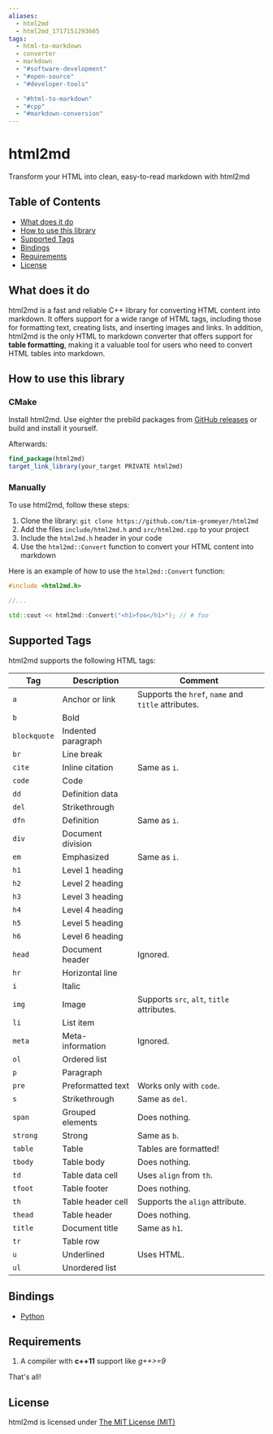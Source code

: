 ```yaml
---
aliases:
  - html2md
  - html2md_1717151293665
tags:
  - html-to-markdown
  - converter
  - markdown
  - "#software-development"
  - "#open-source"
  - "#developer-tools"

  - "#html-to-markdown"
  - "#cpp"
  - "#markdown-conversion"
---
```

# html2md

Transform your HTML into clean, easy-to-read markdown with html2md

## Table of Contents

- [What does it do](#what-does-it-do)
- [How to use this library](#how-to-use-this-library)
- [Supported Tags](#supported-tags)
- [Bindings](#bindings)
- [Requirements](#requirements)
- [License](#license)


## What does it do

html2md is a fast and reliable C++ library for converting HTML content into markdown. It offers support for a wide range of HTML tags, including those for formatting text, creating lists, and inserting images and links. In addition, html2md is the only HTML to markdown converter that offers support for **table formatting**, making it a valuable tool for users who need to convert HTML tables into markdown.


## How to use this library

### CMake

Install html2md. Use eighter the prebild packages from [GitHub releases](https://github.com/tim-gromeyer/html2md/releases) or build and install it yourself.

Afterwards:

```cmake
find_package(html2md)
target_link_library(your_target PRIVATE html2md)
```

### Manually

To use html2md, follow these steps:

1. Clone the library: `git clone https://github.com/tim-gromeyer/html2md`
2. Add the files `include/html2md.h` and `src/html2md.cpp` to your project
3. Include the `html2md.h` header in your code
4. Use the `html2md::Convert` function to convert your HTML content into markdown

Here is an example of how to use the `html2md::Convert` function:

```cpp
#include <html2md.h>

//...

std::cout << html2md::Convert("<h1>foo</h1>"); // # foo
```

## Supported Tags

html2md supports the following HTML tags:

| Tag          | Description        | Comment                                             |
|--------------|--------------------|-----------------------------------------------------|
| `a`          | Anchor or link     | Supports the `href`, `name` and `title` attributes. |
| `b`          | Bold               |                                                     |
| `blockquote` | Indented paragraph |                                                     |
| `br`         | Line break         |                                                     |
| `cite`       | Inline citation    | Same as `i`.                                        |
| `code`       | Code               |                                                     |
| `dd`         | Definition data    |                                                     |
| `del`        | Strikethrough      |                                                     |
| `dfn`        | Definition         | Same as `i`.                                        |
| `div`        | Document division  |                                                     |
| `em`         | Emphasized         | Same as `i`.                                        |
| `h1`         | Level 1 heading    |                                                     |
| `h2`         | Level 2 heading    |                                                     |
| `h3`         | Level 3 heading    |                                                     |
| `h4`         | Level 4 heading    |                                                     |
| `h5`         | Level 5 heading    |                                                     |
| `h6`         | Level 6 heading    |                                                     |
| `head`       | Document header    | Ignored.                                            |
| `hr`         | Horizontal line    |                                                     |
| `i`          | Italic             |                                                     |
| `img`        | Image              | Supports `src`, `alt`, `title` attributes.          |
| `li`         | List item          |                                                     |
| `meta`       | Meta-information   | Ignored.                                            |
| `ol`         | Ordered list       |                                                     |
| `p`          | Paragraph          |                                                     |
| `pre`        | Preformatted text  | Works only with `code`.                             |
| `s`          | Strikethrough      | Same as `del`.                                      |
| `span`       | Grouped elements   | Does nothing.                                       |
| `strong`     | Strong             | Same as `b`.                                        |
| `table`      | Table              | Tables are formatted!                               |
| `tbody`      | Table body         | Does nothing.                                       |
| `td`         | Table data cell    | Uses `align` from `th`.                             |
| `tfoot`      | Table footer       | Does nothing.                                       |
| `th`         | Table header cell  | Supports the `align` attribute.                     |
| `thead`      | Table header       | Does nothing.                                       |
| `title`      | Document title     | Same as `h1`.                                       |
| `tr`         | Table row          |                                                     |
| `u`          | Underlined         | Uses HTML.                                          |
| `ul`         | Unordered list     |                                                     |

## Bindings

- [Python](python/README.md)

## Requirements

1. A compiler with **c++11** support like *g++>=9*

That's all!

## License

html2md is licensed under [The MIT License (MIT)](https://opensource.org/licenses/MIT)
